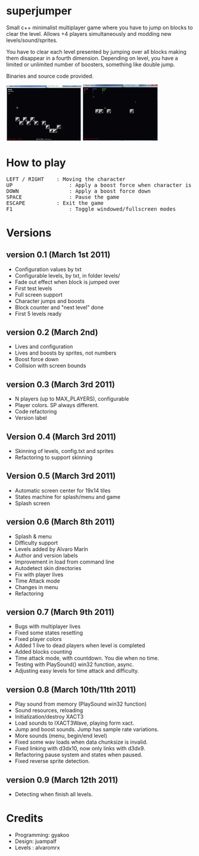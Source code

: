 # superjumper
Small c++ minimalist multiplayer game where you have to jump on blocks to clear the level. Allows +4 players simultaneously and modding new levels/sound/sprites.

You have to clear each level presented by jumping over all blocks making them
disappear in a fourth dimension. Depending on level, you have a limited or unlimited number of boosters, something
like double jump.

Binaries and source code provided.

<img src="./capture.png" width="40%"/> <img src="./capturemult.png" width="40%"/>

# How to play
<pre>
LEFT / RIGHT	: Moving the character
UP				    : Apply a boost force when character is in the air.
DOWN			    : Apply a boost force down
SPACE			    : Pause the game
ESCAPE		    : Exit the game
F1				    : Toggle windowed/fullscreen modes
</pre>

# Versions
## version 0.1 (March 1st 2011)
- Configuration values by txt
- Configurable levels, by txt, in folder levels/
- Fade out effect when block is jumped over
- First test levels
- Full screen support
- Character jumps and boosts
- Block counter and "next level" done
- First 5 levels ready

## version 0.2 (March 2nd)
- Lives and configuration
- Lives and boosts by sprites, not numbers
- Boost force down
- Collision with screen bounds

## version 0.3 (March 3rd  2011)
- N players (up to MAX_PLAYERS), configurable
- Player colors. SP always different.
- Code refactoring
- Version label

## Version 0.4 (March 3rd  2011)
- Skinning of levels, config.txt and sprites
- Refactoring to support skinning

## Version 0.5 (March 3rd  2011)
- Automatic screen center for 19x14 tiles
- States machine for splash/menu and game
- Splash screen

## version 0.6 (March 8th  2011)
- Splash & menu
- Difficulty support
- Levels added by Alvaro Marín
- Author and version labels
- Improvement in load from command line
- Autodetect skin directories
- Fix with player lives
- Time Attack mode
- Changes in menu
- Refactoring

## version 0.7 (March 9th  2011)
- Bugs with multiplayer lives
- Fixed some states resetting
- Fixed player colors
- Added 1 live to dead players when level is completed
- Added blocks counting
- Time attack mode, with countdown. You die when no time.
- Testing with PlaySound() win32 function, async.
- Adjusting easy levels for time attack and difficulty.

## version 0.8 (March 10th/11th 2011)
- Play sound from memory (PlaySound win32 function)
- Sound resources, reloading
- Initialization/destroy XACT3
- Load sounds to IXACT3Wave, playing form xact.
- Jump and boost sounds. Jump has sample rate variations.
- More sounds (menu, begin/end level)
- Fixed some wav loads when data chunksize is invalid.
- Fixed linking with d3dx10, now only links with d3dx9.
- Refactoring pause system and states when paused.
- Fixed reverse sprite detection.

## version 0.9 (March 12th 2011)
- Detecting when finish all levels.

# Credits
- Programming: gyakoo
- Design: juampalf
- Levels : alvaromrx
